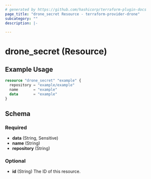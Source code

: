 ```yaml
---
# generated by https://github.com/hashicorp/terraform-plugin-docs
page_title: "drone_secret Resource - terraform-provider-drone"
subcategory: ""
description: |-
  
---
```


# drone_secret (Resource)



## Example Usage

```terraform
resource "drone_secret" "example" {
  repository = "example/example"
  name       = "example"
  data       = "example"
}
```

<!-- schema generated by tfplugindocs -->
## Schema

### Required

- **data** (String, Sensitive)
- **name** (String)
- **repository** (String)

### Optional

- **id** (String) The ID of this resource.


